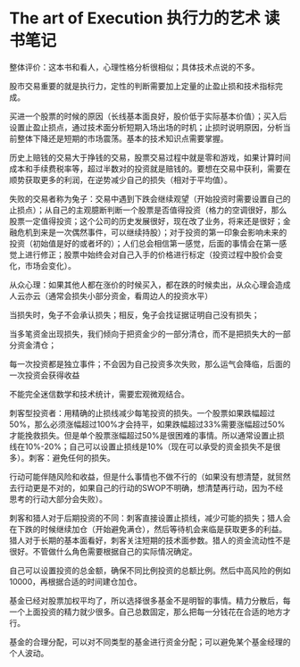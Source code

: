 # The art of Execution 执行力的艺术 读书笔记

整体评价：这本书和看人，心理性格分析很相似；具体技术点说的不多。

股市交易重要的就是执行力，定性的判断需要加上定量的止盈止损和技术指标完成。

买进一个股票的时候的原因（长线基本面良好，股价低于实际基本价值）；买入后设置止盈止损点，通过技术面分析短期入场出场的时机；止损时说明原因，分析当前整体下降还是短期的市场震荡。基本的技术知识点需要掌握。

历史上赔钱的交易大于挣钱的交易，股票交易过程中就是零和游戏，如果计算时间成本和手续费税率等，超过半数对的投资就是赔钱的。要想在交易中获利，需要在顺势获取更多的利润，在逆势减少自己的损失（相对于平均值）。

失败的交易者称为兔子：交易中遇到下跌会继续观望（开始投资时需要设置自己的止损点）；从自己的主观臆断判断一个股票是否值得投资（格力的空调很好，那么股票一定值得投资；这个公司的历史发展很好，现在改了业务，将来还是很好；金融危机到来是一次偶然事件，可以继续持股）；对于投资的第一印象会影响未来的投资（初始值是好的或者坏的）；人们总会相信第一感觉，后面的事情会在第一感觉上进行修正；股票中始终会对自己入手的价格进行标定（投资过程中股价会变化，市场会变化）。

从众心理：如果其他人都在涨价的时候买入，都在跌的时候卖出，从众心理会造成人云亦云（通常会损失小部分资金，看周边人的投资水平）

当损失时，兔子不会承认损失；相反，兔子会找证据证明自己没有损失；

当多笔资金出现损失，我们倾向于把资金少的一部分清仓，而不是把损失大的一部分资金清仓；

每一次投资都是独立事件；不会因为自己投资多次失败，那么运气会降临，后面的一次投资会获得收益

不能完全迷信数学和技术统计，需要宏观微观结合。

刺客型投资者：用精确的止损线减少每笔投资的损失。一个股票如果跌幅超过50%，那么必须涨幅超过100%才会持平，如果跌幅超过33%需要涨幅超过50%才能挽救损失。但是单个股票涨幅超过50%是很困难的事情。所以通常设置止损线在10%-20%；自己可以设置止损线是10%（现在可以承受的资金损失不是很多）。刺客：避免任何的损失。

行动可能伴随风险和收益，但是什么事情也不做不行的（如果没有想清楚，就贸然去行动更是不对的，如果自己的行动的SWOP不明确，想清楚再行动，因为不经思考的行动大部分会失败）。

刺客和猎人对于后期投资的不同：刺客直接设置止损线，减少可能的损失；猎人会在下跌的时候继续加仓（开始避免满仓），然后等待机会来临是获取更多的利益。猎人对于长期的基本面看好，刺客关注短期的技术面参数。猎人的资金流动性不是很好。不管做什么角色需要根据自己的实际情况确定。

自己可以设置投资的总金额，确保不同比例投资的总额比例。然后中高风险的例如10000，再根据合适的时间建仓加仓。

基金已经对股票加权平均了，所以选择很多基金不是明智的事情。精力分散后，每一个上面投资的精力就少很多。自己总数固定，那么把每一分钱花在合适的地方才行。

基金的合理分配，可以对不同类型的基金进行资金分配；可以避免某个基金经理的个人波动。
